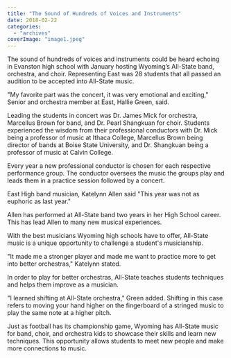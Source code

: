 ```yaml
---
title: "The Sound of Hundreds of Voices and Instruments"
date: 2018-02-22
categories: 
  - "archives"
coverImage: "image1.jpeg"
---
```


The sound of hundreds of voices and instruments could be heard echoing in Evanston high school with January hosting Wyoming’s All-State band, orchestra, and choir. Representing East was 28 students that all passed an audition to be accepted into All-State music.

"My favorite part was the concert, it was very emotional and exciting," Senior and orchestra member at East, Hallie Green, said.

Leading the students in concert was Dr. James Mick for orchestra, Marcellus Brown for band, and Dr. Pearl Shangkuan for choir. Students experienced the wisdom from their professional conductors with Dr. Mick being a professor of music at Ithaca College, Marcellus Brown being director of bands at Boise State University, and Dr. Shangkuan being a professor of music at Calvin College.

Every year a new professional conductor is chosen for each respective performance group. The conductor oversees the music the groups play and leads them in a practice session followed by a concert.

East High band musician, Katelynn Allen said "This year was not as euphoric as last year."

Allen has performed at All-State band two years in her High School career. This has lead Allen to many new musical experiences.

With the best musicians Wyoming high schools have to offer, All-State music is a unique opportunity to challenge a student's musicianship.

"It made me a stronger player and made me want to practice more to get into better orchestras," Katelynn stated.

In order to play for better orchestras, All-State teaches students techniques and helps them improve as a musician.

"I learned shifting at All-State orchestra," Green added. Shifting in this case refers to moving your hand higher on the fingerboard of a stringed music to play the same note at a higher pitch.

Just as football has its championship game, Wyoming has All-State music for band, choir, and orchestra kids to showcase their skills and learn new techniques. This opportunity allows students to meet new people and make more connections to music.
